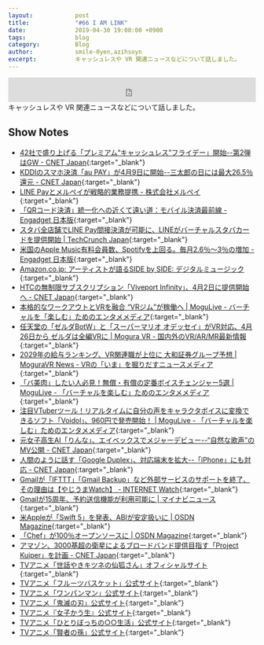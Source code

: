 ```yaml
---
layout:            post
title:             "#66 I AM LINK"
date:              2019-04-30 19:00:00 +0900
tags:              blog
category:          Blog
author:            smile-0yen,azihsoyn
excerpt:           キャッシュレスや VR 関連ニュースなどについて話しました。
---
```

<iframe width="100%" height="50" scrolling="no" frameborder="no" src="https://w.soundcloud.com/player/?url=https%3A//api.soundcloud.com/tracks/613573245&amp;auto_play=false&amp;hide_related=false&amp;show_user=true&amp;show_reposts=false&amp;visual=false&amp;show_artwork=false&amp;default_height=75"></iframe>
キャッシュレスや VR 関連ニュースなどについて話しました。

## Show Notes
- [42社で盛り上げる「プレミアム“キャッシュレス”フライデー」開始\-\-第2弾はGW \- CNET Japan](https://japan.cnet.com/article/35134960/){:target="_blank"}
- [KDDIのスマホ決済「au PAY」が4月9日に開始\-\-三太郎の日には最大26\.5％還元 \- CNET Japan](https://japan.cnet.com/article/35135246/){:target="_blank"}
- [LINE Payとメルペイが戦略的業務提携 \- 株式会社メルペイ](https://jp.merpay.com/news/2019/03/merpay_linepay/){:target="_blank"}
- [「QRコード決済」統一化への近くて遠い道：モバイル決済最前線 \- Engadget 日本版](https://japanese.engadget.com/2019/03/31/qr/){:target="_blank"}
- [スタバ全店舗でLINE Pay間接決済が可能に、LINEがバーチャルスタバカードを提供開始 \| TechCrunch Japan](https://jp.techcrunch.com/2019/04/08/line-pay-starbucks/){:target="_blank"}
- [米国のApple Music有料会員数、Spotifyを上回る。毎月2\.6％～3％の増加 \- Engadget 日本版](https://japanese.engadget.com/2019/04/06/apple-music-spotify-2-6-3/){:target="_blank"}
- [Amazon\.co\.jp: アーティストが語るSIDE by SIDE: デジタルミュージック](https://www.amazon.co.jp/b/ref=gbpp_itr_m-2_0262_16067220?node=5503744051&ie=UTF8){:target="_blank"}
- [HTCの無制限サブスクリプション「Viveport Infinity」、4月2日に提供開始へ \- CNET Japan](https://japan.cnet.com/article/35134246/){:target="_blank"}
- [本格的なワークアウトとVRを融合 “VRジム”が稼働へ \| MoguLive \- バーチャルを「楽しむ」ためのエンタメメディア](https://www.moguravr.com/vr-gym-opens/){:target="_blank"}
- [任天堂の「ゼルダBotW」と「スーパーマリオ オデッセイ」がVR対応、4月26日から ゼルダは全編VRに \| Mogura VR \- 国内外のVR/AR/MR最新情報](https://www.moguravr.com/zelda-mario-vr/){:target="_blank"}
- [2029年の給与ランキング、VR関連職が上位に 大和証券グループ予想 \| MoguraVR News \- VRの「いま」を掘りだすニュースメディア](https://www.moguravr.com/daiwa-grp-ai-forecast-2029/){:target="_blank"}
- [「バ美肉」したい人必見！無償・有償の定番ボイスチェンジャー5選 \| MoguLive \- 「バーチャルを楽しむ」ためのエンタメメディア](https://www.moguravr.com/voice-changer-pickup5/){:target="_blank"}
- [注目VTuberツール！リアルタイムに自分の声をキャラクタボイスに変換できるソフト「Voidol」、960円で発売開始！ \| MoguLive \- 「バーチャルを楽しむ」ためのエンタメメディア](https://www.moguravr.com/voidol/){:target="_blank"}
- [元女子高生AI「りんな」、エイベックスでメジャーデビュー\-\-“自然な歌声”のMV公開 \- CNET Japan](https://japan.cnet.com/article/35135087/){:target="_blank"}
- [人間のように話す「Google Duplex」、対応端末を拡大\-\-「iPhone」にも対応 \- CNET Japan](https://japan.cnet.com/article/35135221/){:target="_blank"}
- [Gmailが「IFTTT」「Gmail Backup」など外部サービスのサポートを終了、その理由は【やじうまWatch】 \- INTERNET Watch](https://internet.watch.impress.co.jp/docs/yajiuma/1176187.html){:target="_blank"}
- [Gmailが15周年、予約送信機能が利用可能に \| マイナビニュース](https://news.mynavi.jp/article/20190402-800869/){:target="_blank"}
- [米Appleが「Swift 5」を発表、ABIが安定扱いに \| OSDN Magazine](https://mag.osdn.jp/19/03/27/150000){:target="_blank"}
- [「Chef」が100％オープンソースに \| OSDN Magazine](https://mag.osdn.jp/19/04/03/160000){:target="_blank"}
- [アマゾン、3000基超の衛星によるブロードバンド提供目指す「Project Kuiper」を計画 \- CNET Japan](https://japan.cnet.com/article/35135297/){:target="_blank"}
- [TVアニメ「世話やきキツネの仙狐さん」オフィシャルサイト](http://senkosan.com/){:target="_blank"}
- [TVアニメ「フルーツバスケット」公式サイト](https://fruba.jp/){:target="_blank"}
- [TVアニメ「ワンパンマン」公式サイト](http://onepunchman-anime.net/){:target="_blank"}
- [TVアニメ「鬼滅の刃」公式サイト](https://kimetsu.com/anime/){:target="_blank"}
- [TVアニメ『女子かう生』公式サイト](http://joshikau-anime.com/){:target="_blank"}
- [TVアニメ「ひとりぼっちの○○生活」公式サイト](http://hitoribocchi.jp/){:target="_blank"}
- [TVアニメ「賢者の孫」公式サイト](http://kenja-no-mago.jp/){:target="_blank"}
